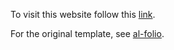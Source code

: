 To visit this website follow this [link](https://fcomitani.github.io).


For the original template, see [al-folio](https://github.com/alshedivat/al-folio).
